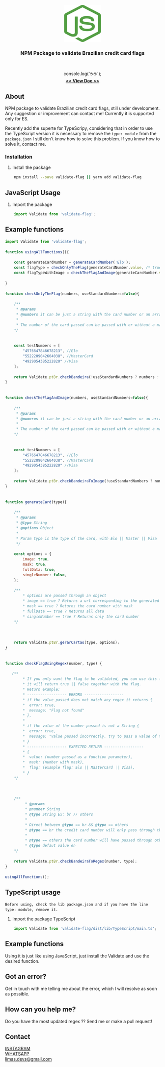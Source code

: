 <p align="center">
    <a href="https://github.com/joao-lim4">
        <img src="./node.png" alt="Logo" width="120" height="120">
    </a>
    <br/>
    <h3 align="center">NPM Package to validate Brazilian credit card flags</h3>
    <br/>
    <p align="center">
        console.log('☕☕');
        <br />
        <a href="https://github.com/joao-lim4/cartao"><strong> << View Doc >></strong></a>
    </p>
</p>


## About
NPM package to validate Brazilian credit card flags, still under development.
Any suggestion or improvement can contact me!
Currently it is supported only for ES.

Recently add the superte for TypeScripy, considering that in order to use the TypeScript version it is necessary to remove the ```type: module``` from the ```package.json``` I still don't know how to solve this problem. If you know how to solve it, contact me.

### Installation

1. Install the package
```sh
    npm install --save validate-flag || yarn add validate-flag
```




## JavaScript Usage

1. Import the package

```js
    import Validate from 'validate-flag';
```

## Example functions

```js
import Validate from 'validate-flag';

function usingAllFunctions(){

    const generateCardNumber = generateCardNumber('Elo');
    const flagType = checkOnlyTheFlag(generateCardNumber.value, /* true */);
    const flagTypeWithImage = checkTheFlagAndImage(generateCardNumber.value, /* true */);

}

function checkOnlyTheFlag(numbers, useStandardNumbers=false){
    
    /**
     * @params
     * @numbers it can be just a string with the card number or an array with several numbers
     *
     * The number of the card passed can be passed with or without a mask
    */


    const testNumbers = [
        "4576647846678213", //Elo 
        "5522209042604038", //MasterCard
        "4929054385222820" //Visa
    ];

    return Validate.ptBr.checkBandeira(!useStandardNumbers ? numbers : testNumbers);
}


function checkTheFlagAndImage(numbers, useStandardNumbers=false){
    
    /**
     * @params
     * @numeros it can be just a string with the card number or an array with several numbers
     *
     * The number of the card passed can be passed with or without a mask
    */


    const testNumbers = [
        "4576647846678213", //Elo 
        "5522209042604038", //MasterCard
        "4929054385222820" //Visa
    ];

    return Validate.ptBr.checkBandeiraToImage(!useStandardNumbers ? numbers : testNumbers);
}


function generateCard(type){

    /**
     * @params 
     * @type String 
     * @options Object
     * 
     * Param type is the type of the card, with Elo || Master || Visa
     */

    const options = {
        image: true,
        mask: true,
        fullData: true,
        singleNumber: false,
    };

    /**
        * options are passed through an object
        * image == true ? Returns a url corresponding to the generated card's flag
        * mask == true ? Returns the card number with mask
        * fullData == true ? Returns all data
        * singleNumber == true ? Returns only the card number
    */



    return Validate.ptBr.gerarCartao(type, options);
}


function checkFlagUsingRegex(number, type) {

   /**
        * If you only want the flag to be validated, you can use this function,
        * it will return true || false together with the flag.
        * Return example:
        * ------------------ ERRORS ------------------
        * if the value passed does not match any regex it returns {
        *  error: true,
        *  message: "Flag not found"
        * },
        *
        * if the value of the number passed is not a String {
        *  error: true,
        *  message: "Value passed incorrectly, try to pass a value of type String."
        * }
        * ------------------ EXPECTED RETURN ------------------
        * {
        *  value: (number passed as a function parameter),
        *  mask: (number with mask),
        *  flag: (example flag: Elo || MasterCard || Visa),
        * }
    */



    /**
         * @params
         * @number String
         * @type String Ex: br // others
         *
         * Direct between @type == br && @type == others
         * @type == br the credit card number will only pass through the regex of the most used flags in Brazil like Visa | Link | MasterCard
         *
         * @type == others the card number will have passed through other flags such as Amex
         * @type defaut value en
    */

    return Validate.ptBr.checkBandeiraToRegex(number, type);
}

usingAllFunctions();
```

## TypeScript usage

`Before using, check the lib package.json and if you have the line type: module, remove it.`

1. Import the package TypeScript

```js
    import Validate from 'validate-flag/dist/lib/TypeScript/main.ts';
```

## Example functions
Using it is just like using JavaScript, just install the Validate and use the desired function.



## Got an error?
Get in touch with me telling me about the error, which I will resolve as soon as possible.

## How can you help me?
Do you have the most updated regex ?? Send me or make a pull request!

## Contact
[INSTAGRAM](https://www.instagram.com/joao_lim4/)
<br/>
[WHATSAPP](https://api.whatsapp.com/send/?phone=%2B5531989013076&text=Ola%20vim%20pelo%20seu%20primeiro%20projeto%20react&app_absent=0&lang=pt_br)
<br/>
limas.devs@gmail.com




